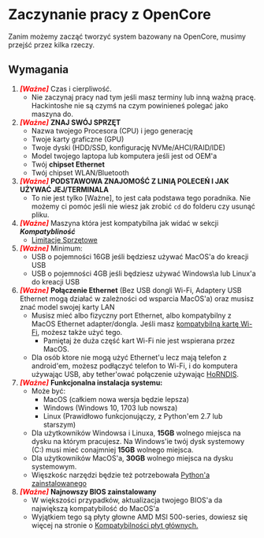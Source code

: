 # Zaczynanie pracy z OpenCore
 
 Zanim możemy zacząć tworzyć system bazowany na OpenCore, musimy przejść przez kilka rzeczy.

## Wymagania

1. <span style="color:red">_**[Ważne]**_</span> Czas i cierpliwość.
   * Nie zaczynaj pracy nad tym jeśli masz terminy lub inną ważną pracę. Hackintoshe nie są czymś na czym powinieneś polegać jako maszyna do.
2. <span style="color:red">_**[Ważne]**_</span> **ZNAJ SWÓJ SPRZĘT**
   * Nazwa twojego Procesora (CPU) i jego generację
   * Twoje karty graficzne (GPU)
   * Twoje dyski (HDD/SSD, konfigurację NVMe/AHCI/RAID/IDE)
   * Model twojego laptopa lub komputera jeśli jest od OEM'a
   * Twój **chipset Ethernet**
   * Twój chipset WLAN/Bluetooth
3. <span style="color:red">_**[Ważne]**_</span> **PODSTAWOWA ZNAJOMOŚĆ Z LINIĄ POLECEŃ I JAK UŻYWAĆ JEJ/TERMINALA**
   * To nie jest tylko [Ważne], to jest cała podstawa tego poradnika. Nie możemy ci pomóc jeśli nie wiesz jak zrobić `cd` do folderu czy usunąć pliku.
4. <span style="color:red">_**[Ważne]**_</span> Maszyna która jest kompatybilna jak widać w sekcji _**Kompatybliność**_
   * [Limitacje Sprzętowe](macos-limits.md)
5. <span style="color:red">_**[Ważne]**_</span> Minimum:
   * USB o pojemności 16GB jeśli będziesz używać MacOS'a do kreacji USB
   * USB o pojemności 4GB jeśli będziesz używać Windows\a lub Linux'a do kreacji USB
6. <span style="color:red">_**[Ważne]**_</span> **Połączenie Ethernet** (Bez USB dongli Wi-Fi, Adaptery USB Ethernet mogą działać w zależności od wsparcia MacOS'a) oraz musisz znać model swojej karty LAN
   * Musisz mieć albo fizyczny port Ethernet, albo kompatybilny z MacOS Ethernet adapter/dongla. Jeśli masz [kompatybilną kartę Wi-Fi](https://dortania.github.io/Wireless-Buyers-Guide/), możesz także użyć tego.
     * Pamiętaj że duża część kart Wi-Fi nie jest wspierana przez MacOS.
   * Dla osób ktore nie mogą użyć Ethernet'u lecz mają telefon z android'em, możesz podłączyć telefon to Wi-Fi, i do komputera używając USB, aby tether'ować połączenie używając [HoRNDIS](https://joshuawise.com/horndis#available_versions).
7. <span style="color:red">_**[Ważne]**_</span> **Funkcjonalna instalacja systemu:**
   * Może być:
     * MacOS (całkiem nowa wersja będzie lepsza)
     * Windows (Windows 10, 1703 lub nowsza)
     * Linux (Prawidłowo funkcjonujączy, z Python'em 2.7 lub starszym)
   * Dla użytkowników Windowsa i Linuxa, **15GB** wolnego miejsca na dysku na którym pracujesz. Na Windows'ie twój dysk systemowy (C:) musi mieć conajmniej **15GB** wolnego miejsca.
   * Dla użytkowników MacOS'a, **30GB** wolnego miejsca na dysku systemowym.
   * Więszkośc narzędzi będzie też potrzebowała [Python'a zainstalowanego](https://www.python.org/downloads/)
8. <span style="color:red">_**[Ważne]**_</span> **Najnowszy BIOS zainstalowany**
   * W większości przypadków, aktualizacja twojego BIOS'a da największą kompatybilość do MacOS'a
   * Wyjątkiem tego są płyty głowne AMD MSI 500-series, dowiesz się więcej na stronie o [Kompatybilności płyt głównych.](macos-limits.md#motherboard-support)
